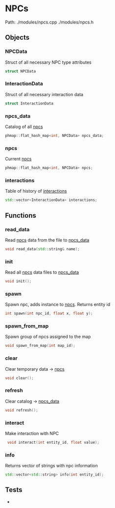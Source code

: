 # NPCs
Path: ./modules/npcs.cpp   ./modules/npcs.h


## Objects

### NPCData
Struct of all necessary NPC type attributes
```c++
struct NPCData
```

### InteractionData
Struct of all necessary interaction data
```c++
struct InteractionData
```

### npcs_data
Catalog of all [npcs](npcs.md#NPCData)
```c++
phmap::flat_hash_map<int, NPCData> npcs_data;
```

### npcs
Current [npcs](npcs.md#NPCData)
```c++
phmap::flat_hash_map<int, NPCData> npcs;
```

### interactions
Table of history of [interactions](npcs.md#InteractionData)
```c++
std::vector<InteractionData> interactions;
```


## Functions

### read_data
Read [npcs](npcs.md#NPCData) data from the file to [npcs_data](npcs.md#npcs_data)
```c++
void read_data(std::string& name);
```

### init
Read all [npcs](npcs.md#NPCData) data files to [npcs_data](npcs.md#npcs_data)
```c++
void init();
```

### spawn
Spawn npc, adds instance to [npcs](npcs.md#npcs). Returns entity id
```c++
int spawn(int npc_id, float x, float y); 
```

### spawn_from_map
Spawn group of npcs assigned to the map
```c++
void spawn_from_map(int map_id);
```

### clear
Clear temporary data -> [npcs](npcs.md#npcs)
```c++
void clear();
```

### refresh
Clear catalog -> [npcs_data](npcs.md#npcs_data)
```c++
void refresh();
```

### interact
Make interaction with NPC
```c++
 void interact(int entity_id, float value);
```

### info
Returns vector of strings with npc information
```c++
std::vector<std::string> info(int entity_id);
```


## Tests
-
